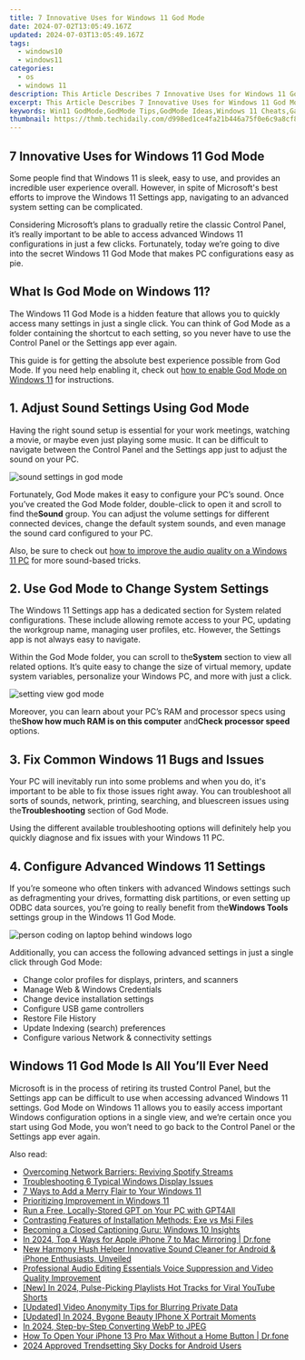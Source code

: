 ```yaml
---
title: 7 Innovative Uses for Windows 11 God Mode
date: 2024-07-02T13:05:49.167Z
updated: 2024-07-03T13:05:49.167Z
tags:
  - windows10
  - windows11
categories:
  - os
  - windows 11
description: This Article Describes 7 Innovative Uses for Windows 11 God Mode
excerpt: This Article Describes 7 Innovative Uses for Windows 11 God Mode
keywords: Win11 GodMode,GodMode Tips,GodMode Ideas,Windows 11 Cheats,Gaming with GodMode,Productivity in GodMode,Creativity via GodMode
thumbnail: https://thmb.techidaily.com/d998ed1ce4fa21b446a75f0e6c9a8cf84aeb11cbd732d7f1223ebbfd05a07e14.jpg
---
```


## 7 Innovative Uses for Windows 11 God Mode

 Some people find that Windows 11 is sleek, easy to use, and provides an incredible user experience overall. However, in spite of Microsoft's best efforts to improve the Windows 11 Settings app, navigating to an advanced system setting can be complicated.

 Considering Microsoft’s plans to gradually retire the classic Control Panel, it’s really important to be able to access advanced Windows 11 configurations in just a few clicks. Fortunately, today we’re going to dive into the secret Windows 11 God Mode that makes PC configurations easy as pie.

## What Is God Mode on Windows 11?

 The Windows 11 God Mode is a hidden feature that allows you to quickly access many settings in just a single click. You can think of God Mode as a folder containing the shortcut to each setting, so you never have to use the Control Panel or the Settings app ever again.

 This guide is for getting the absolute best experience possible from God Mode. If you need help enabling it, check out [how to enable God Mode on Windows 11](https://www.makeuseof.com/enable-god-mode-windows-11/) for instructions.

## 1\. Adjust Sound Settings Using God Mode

 Having the right sound setup is essential for your work meetings, watching a movie, or maybe even just playing some music. It can be difficult to navigate between the Control Panel and the Settings app just to adjust the sound on your PC.

![sound settings in god mode](https://static1.makeuseofimages.com/wordpress/wp-content/uploads/2023/01/sound-settings-god-mode.jpg)

 Fortunately, God Mode makes it easy to configure your PC’s sound. Once you’ve created the God Mode folder, double-click to open it and scroll to find the**Sound** group. You can adjust the volume settings for different connected devices, change the default system sounds, and even manage the sound card configured to your PC.

 Also, be sure to check out [how to improve the audio quality on a Windows 11 PC](https://www.makeuseof.com/windows-11-improve-audio-quality/) for more sound-based tricks.

## 2\. Use God Mode to Change System Settings

 The Windows 11 Settings app has a dedicated section for System related configurations. These include allowing remote access to your PC, updating the workgroup name, managing user profiles, etc. However, the Settings app is not always easy to navigate.

 Within the God Mode folder, you can scroll to the**System** section to view all related options. It’s quite easy to change the size of virtual memory, update system variables, personalize your Windows PC, and more with just a click.

![setting view god mode](https://static1.makeuseofimages.com/wordpress/wp-content/uploads/2023/01/setting-view-god-mode.jpg)

 Moreover, you can learn about your PC’s RAM and processor specs using the**Show how much RAM is on this computer** and**Check processor speed** options.

## 3\. Fix Common Windows 11 Bugs and Issues

 Your PC will inevitably run into some problems and when you do, it's important to be able to fix those issues right away. You can troubleshoot all sorts of sounds, network, printing, searching, and bluescreen issues using the**Troubleshooting** section of God Mode.

 Using the different available troubleshooting options will definitely help you quickly diagnose and fix issues with your Windows 11 PC.

## 4\. Configure Advanced Windows 11 Settings

 If you’re someone who often tinkers with advanced Windows settings such as defragmenting your drives, formatting disk partitions, or even setting up ODBC data sources, you’re going to really benefit from the**Windows Tools** settings group in the Windows 11 God Mode.

![person coding on laptop behind windows logo](https://static1.makeuseofimages.com/wordpress/wp-content/uploads/2022/08/windows-code-laptop.jpg)

 Additionally, you can access the following advanced settings in just a single click through God Mode:

* Change color profiles for displays, printers, and scanners
* Manage Web & Windows Credentials
* Change device installation settings
* Configure USB game controllers
* Restore File History
* Update Indexing (search) preferences
* Configure various Network & connectivity settings

## Windows 11 God Mode Is All You’ll Ever Need

 Microsoft is in the process of retiring its trusted Control Panel, but the Settings app can be difficult to use when accessing advanced Windows 11 settings. God Mode on Windows 11 allows you to easily access important Windows configuration options in a single view, and we’re certain once you start using God Mode, you won’t need to go back to the Control Panel or the Settings app ever again.


<ins class="adsbygoogle"
     style="display:block"
     data-ad-format="autorelaxed"
     data-ad-client="ca-pub-7571918770474297"
     data-ad-slot="1223367746"></ins>



<ins class="adsbygoogle"
     style="display:block"
     data-ad-client="ca-pub-7571918770474297"
     data-ad-slot="8358498916"
     data-ad-format="auto"
     data-full-width-responsive="true"></ins>

<span class="atpl-alsoreadstyle">Also read:</span>
<div><ul>
<li><a href="https://win11.techidaily.com/overcoming-network-barriers-reviving-spotify-streams/"><u>Overcoming Network Barriers: Reviving Spotify Streams</u></a></li>
<li><a href="https://win11.techidaily.com/troubleshooting-6-typical-windows-display-issues/"><u>Troubleshooting 6 Typical Windows Display Issues</u></a></li>
<li><a href="https://win11.techidaily.com/7-ways-to-add-a-merry-flair-to-your-windows-11/"><u>7 Ways to Add a Merry Flair to Your Windows 11</u></a></li>
<li><a href="https://win11.techidaily.com/prioritizing-improvement-in-windows-11/"><u>Prioritizing Improvement in Windows 11</u></a></li>
<li><a href="https://win11.techidaily.com/run-a-free-locally-stored-gpt-on-your-pc-with-gpt4all/"><u>Run a Free, Locally-Stored GPT on Your PC with GPT4All</u></a></li>
<li><a href="https://win11.techidaily.com/contrasting-features-of-installation-methods-exe-vs-msi-files/"><u>Contrasting Features of Installation Methods: Exe vs Msi Files</u></a></li>
<li><a href="https://win11.techidaily.com/becoming-a-closed-captioning-guru-windows-10-insights/"><u>Becoming a Closed Captioning Guru: Windows 10 Insights</u></a></li>
<li><a href="https://screen-mirror.techidaily.com/in-2024-top-4-ways-for-apple-iphone-7-to-mac-mirroring-drfone-by-drfone-ios/"><u>In 2024, Top 4 Ways for Apple iPhone 7 to Mac Mirroring | Dr.fone</u></a></li>
<li><a href="https://sound-optimizing.techidaily.com/new-harmony-hush-helper-innovative-sound-cleaner-for-android-and-iphone-enthusiasts-unveiled/"><u>New Harmony Hush Helper Innovative Sound Cleaner for Android & iPhone Enthusiasts, Unveiled</u></a></li>
<li><a href="https://audio-shaping.techidaily.com/professional-audio-editing-essentials-voice-suppression-and-video-quality-improvement/"><u>Professional Audio Editing Essentials Voice Suppression and Video Quality Improvement</u></a></li>
<li><a href="https://youtube-blog.techidaily.com/n-2024-pulse-picking-playlists-hot-tracks-for-viral-youtube-shorts/"><u>[New] In 2024, Pulse-Picking Playlists  Hot Tracks for Viral YouTube Shorts</u></a></li>
<li><a href="https://video-capture.techidaily.com/updated-video-anonymity-tips-for-blurring-private-data/"><u>[Updated] Video Anonymity  Tips for Blurring Private Data</u></a></li>
<li><a href="https://fox-cloud.techidaily.com/updated-in-2024-bygone-beauty-iphone-x-portrait-moments/"><u>[Updated] In 2024, Bygone Beauty  IPhone X Portrait Moments</u></a></li>
<li><a href="https://extra-support.techidaily.com/in-2024-step-by-step-converting-webp-to-jpeg/"><u>In 2024, Step-by-Step  Converting WebP to JPEG</u></a></li>
<li><a href="https://iphone-unlock.techidaily.com/how-to-open-your-iphone-13-pro-max-without-a-home-button-drfone-by-drfone-ios/"><u>How To Open Your iPhone 13 Pro Max Without a Home Button | Dr.fone</u></a></li>
<li><a href="https://some-approaches.techidaily.com/2024-approved-trendsetting-sky-docks-for-android-users/"><u>2024 Approved  Trendsetting Sky Docks for Android Users</u></a></li>
</ul></div>
